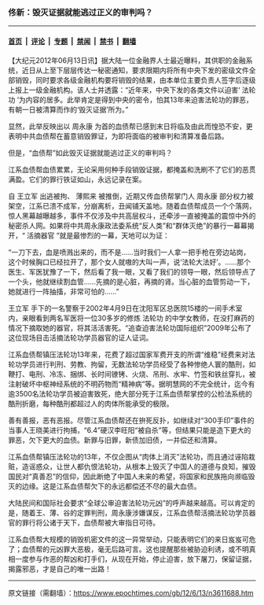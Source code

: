 ### 佟新：毁灭证据就能逃过正义的审判吗？

---

#### [首页](../../../..?n3611688) &nbsp;|&nbsp; [评论](../../../../../epoch-comment?n3611688) &nbsp;|&nbsp; [专题](../../../../../epoch-special?n3611688) &nbsp;|&nbsp; [禁闻](../../../../../epoch-news?n3611688) &nbsp;|&nbsp; [禁书](../../../../../books?n3611688) &nbsp;|&nbsp; [翻墙](https://github.com/gfw-breaker/nogfw/blob/master/README.md?n3611688)


<div class="post_content" id="artbody" itemprop="articleBody">
 <!-- article content begin -->
 <p>
  【大纪元2012年06月13日讯】据大陆一位金融界人士最近曝料，其供职的金融系统，近日从上至下层层传达一秘密通知，要求限期内将所有中央下发的密级文件全部销毁，同时要求各级金融机构要将销毁的结果，由本单位主要负责人签字后逐级上报上一级金融机构。该人士并透露：“近年来，中央下发的各类文件以迫害‘
  <ok href="https://www.epochtimes.com/gb/tag/%E6%B3%95%E8%BD%AE%E5%8A%9F.html">
   法轮功
  </ok>
  ’为内容的居多。此举肯定是得到中央的密令，怕其13年来迫害法轮功的罪恶，有朝一日被清算而作的‘毁灭证据’所为。”
 </p>
 <p>
  显然，此举反映出以
  <ok href="https://www.epochtimes.com/gb/tag/%E5%91%A8%E6%B0%B8%E5%BA%B7.html">
   周永康
  </ok>
  为首的血债帮已感到末日将临及由此而惶恐不安，更表明中共血债帮在蓄意销毁罪证，为即将面临的被审判和清算准备后路。
 </p>
 <p>
  但是，“血债帮”如此毁灭证据就能逃过正义的审判吗？
 </p>
 <p>
  江系血债帮血债累累，无论采用何种手段销毁证据，都掩盖和洗刷不了它们的恶贯满盈。它们的罪行铁证如山，永远记录在案。
 </p>
 <p>
  自
  <ok href="https://www.epochtimes.com/gb/tag/%E7%8E%8B%E7%AB%8B%E5%86%9B.html">
   王立军
  </ok>
  出逃被拘、
  <ok href="https://www.epochtimes.com/gb/tag/%E8%96%84%E7%86%99%E6%9D%A5.html">
   薄熙来
  </ok>
  被推倒，近期又传血债帮掌门人
  <ok href="https://www.epochtimes.com/gb/tag/%E5%91%A8%E6%B0%B8%E5%BA%B7.html">
   周永康
  </ok>
  部分权力被架空，江系已溃不成军，分崩离析，丑闻铺天盖地。随着血债帮成员一个个落网，惊人黑幕越曝越多，事件不仅涉及中共高层权斗，还牵涉一直被掩盖的震惊中外的秘密杀人网。如果将中共周永康政法委系统“反人类”和“群体灭绝”的暴行一幕幕揭开，“
  <ok href="https://www.epochtimes.com/gb/tag/%E6%B4%BB%E6%91%98%E5%99%A8%E5%AE%98.html">
   活摘器官
  </ok>
  ”就是最惨烈的一幕，天地可以为证：
 </p>
 <p>
  “一刀下去，血是喷溅出来的，而不是……当时我们一人拿一把手枪在旁边站岗，这个时候胸口已经拉开了，那个女人就嗷的大叫一声，说‘法轮大法好’。……那个医生、军医犹豫了一下，然后看了我一眼，又看了我们的领导一眼，然后领导点了一个头，他就继续割血管……先摘的是心脏，再摘的肾。当心脏的血管剪动一下，她就进行一阵抽搐，非常可怕的……”
 </p>
 <p>
  <ok href="https://www.epochtimes.com/gb/tag/%E7%8E%8B%E7%AB%8B%E5%86%9B.html">
   王立军
  </ok>
  手下的一名警察于2002年4月9日在沈阳军区总医院15楼的一间手术室内，亲眼看到两名军医将一位30多岁的修炼
  <ok href="https://www.epochtimes.com/gb/tag/%E6%B3%95%E8%BD%AE%E5%8A%9F.html">
   法轮功
  </ok>
  的中学女教师，在没打麻药的情况下摘取她的器官，将其活活害死。“追查迫害法轮功国际组织”2009年公布了这位现场目击活摘法轮功学员器官的证人证词。
 </p>
 <p>
  江系血债帮镇压法轮功13年来，花费了超过国家军费开支的所谓“维稳”经费来对法轮功学员进行判刑、劳教、拘留，无数法轮功学员经受了各种惨绝人寰的酷刑，如鞭打、电刑、冷冻、捆绑、长时间镣铐、火烧、吊刑、水牢、竹签和铁丝穿扎，被注射破坏中枢神经系统的不明药物而“精神病”等。据明慧网的不完全统计，迄今有逾3500名法轮功学员被迫害致死，绝大部分死于江系血债帮掌控的公检法系统的酷刑折磨，每种酷刑都超过人的肉体所能承受的极限。
 </p>
 <p>
  善有善报，恶有恶报。尽管江系血债帮还在拚死反扑，如继续对“300手印”事件的当事人王晓美进行拘捕，“6.4”硬汉李旺阳“被自杀”等，但结果只能是造下更大的罪恶，欠下更大的血债。新罪与旧罪，新债加旧债，一并偿还和清算。
 </p>
 <p>
  江系血债帮镇压法轮功的13年，不仅企图从“肉体上消灭”法轮功，而且通过诬陷栽赃，造谣惑众，让世人都仇恨法轮功，从根本上毁灭了中国人的道德与良知，摧毁国民对“真善忍”的信仰，因此断绝了中国人未来的希望，将国家和民族拖向濒临毁灭的边缘。这是江系血债帮欠下的永远都偿还不尽的最大血债。
 </p>
 <p>
  大陆民间和国际社会要求“全球公审迫害法轮功元凶”的呼声越来越高。可以肯定的是，随着王、薄、谷的定罪判刑，周永康涉嫌谋反，江系血债帮活摘法轮功学员器官的罪行将公诸于天下，血债帮被大审指日可待。
 </p>
 <p>
  江系血债帮大规模的销毁机密文件的这一异常举动，只能表明它们的来日岌岌可危了；血债帮的元凶罪大恶极，毫无后路可言。这也提醒那些被胁迫利诱，或不明真相一度参与作恶的帮凶和打手们，从现在开始，停止迫害，放下屠刀，保留证据，揭露邪恶，才是自己的唯一出路！
 </p>
 <!-- article content end -->
 <div id="below_article_ad">
 </div>
</div>


---

原文链接（需翻墙）：https://www.epochtimes.com/gb/12/6/13/n3611688.htm